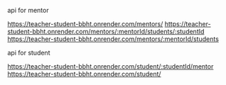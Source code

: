 api for mentor

https://teacher-student-bbht.onrender.com/mentors/ 
https://teacher-student-bbht.onrender.com/mentors/:mentorId/students/:studentId
https://teacher-student-bbht.onrender.com/mentors/:mentorId/students

api for student

https://teacher-student-bbht.onrender.com/student/:studentId/mentor
https://teacher-student-bbht.onrender.com/student/ 

